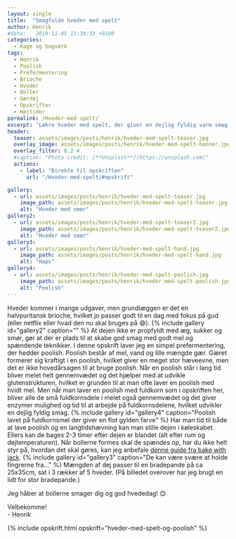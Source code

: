 ```yaml
---
layout: single
title:  "Smagfulde hveder med spelt"
author: Henrik
#date:   2019-11-05 13:39:33 +0100
categories:  
  - Kage og bagværk  
tags: 
  - Henrik
  - Poolish
  - Prefermentering
  - Brioche
  - Hveder
  - Boller 
  - Gærdej
  - Opskrifter
  - Højtider 
permalink: /Hveder-med-spelt/
excerpt: "Lækre hveder med spelt, der giver en dejlig fyldig varm smag, der passer perfekt sammen med kardemommen."
header:
  teaser: assets/images/posts/henrik/hveder-med-spelt-teaser.jpg
  overlay_image: assets/images/posts/henrik/hveder-med-spelt-banner.jpg
  overlay_filter: 0.2 # 
  #caption: "Photo credit: [**Unsplash**](https://unsplash.com)"
  actions:
    - label: "Direkte til opskriften"
      url: "/Hveder-med-spelt/#opskrift"

gallery:
  - url: assets/images/posts/henrik/hveder-med-spelt-teaser.jpg
    image_path: assets/images/posts/henrik/hveder-med-spelt-teaser.jpg
    alt: "Hveder med smør"
gallery2:
  - url: assets/images/posts/henrik/hveder-med-spelt-teaser2.jpg
    image_path: assets/images/posts/henrik/hveder-med-spelt-teaser2.jpg
    alt: "Hveder med smør"
gallery3:
  - url: assets/images/posts/henrik/hveder-med-spelt-hand.jpg
    image_path: assets/images/posts/henrik/hveder-med-spelt-hand.jpg
    alt: "Haps" 
gallery4:
  - url: assets/images/posts/henrik/hveder-med-spelt-poolish.jpg
    image_path: assets/images/posts/henrik/hveder-med-spelt-poolish.jpg
    alt: "Poolish" 
---
```

Hveder kommer i mange udgaver, men grundlæggen er det en halvpuritansk brioche, hvilket jo passer godt til en dag med fokus på gud (eller netflix eller hvad den nu skal bruges på :smile:).
{% include gallery id="gallery2"  caption="" %}
At dejen ikke er propfyldt med æg, sukker og smør, gør at der er plads til at skabe god smag med godt mel og spændende teknikker. 
I denne opskrift laver jeg en simpel prefermentering, der hedder poolish. Poolish består af mel, vand og lille mængde gær. Gæret formerer sig kraftigt i en poolish, hvilket giver en meget stor hæveevne, men det er ikke hovedårsagen til at bruge poolish. Når en poolish står i lang tid bliver melet helt gennemvædet og det hjælper med at udvikle glutenstrukturen, hvilket er grunden til at man ofte laver en poolish med hvidt mel. Men når man laver en poolish med fuldkorn som i opskriften her, bliver alle de små fuldkornsdele i melet også gennemvædet og det giver enzymer mulighed og tid til at arbejde på fuldkornsdelene, hvilket udvikler en dejlig fyldig smag. 
{% include gallery id="gallery4"  caption="Poolish lavet på fuldkornsmel der giver en flot gylden farve" %}
Har man tid til både at lave poolish og en langtidshævning kan man stille dejen i køleskabet. Ellers kan de bages 2-3 timer efter dejen er blandet (alt efter rum og dejtemperaturen).
Når bollerne formes skal de spændes op, har du ikke helt styr på, hvordan det skal gøres, kan jeg anbefale [denne guide fra bake with jack](https://www.youtube.com/watch?v=Gx2Sf3XqkhQ).
{% include gallery id="gallery3"  caption="De kan være svære at holde fingrerne fra..." %}
Mængden af dej passer til en bradepande på ca 25x35cm, sat i 3 rækker af 5 hveder. (På billedet overover har jeg brugt en lidt for stor bradepande.)

Jeg håber at bollerne smager dig og god hvededag! :blush:

Velbekomme!  
\- Henrik 

{% include opskrift.html opskrift="hveder-med-spelt-og-poolish" %}